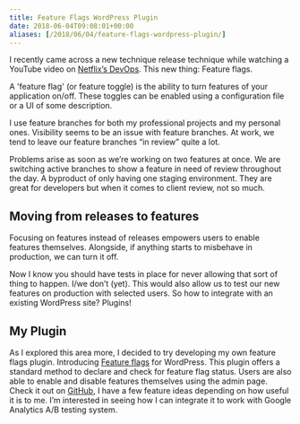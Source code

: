 ```yaml
---
title: Feature Flags WordPress Plugin
date: 2018-06-04T09:08:01+00:00
aliases: [/2018/06/04/feature-flags-wordpress-plugin/]
---
```

I recently came across a new technique release technique while watching a YouTube video on [Netflix&#8217;s DevOps][1]. This new thing: Feature flags.

A 'feature flag' (or feature toggle) is the ability to turn features of your application on/off. These toggles can be enabled using a configuration file or a UI of some description.

I use feature branches for both my professional projects and my personal ones. Visibility seems to be an issue with feature branches. At work, we tend to leave our feature branches &#8220;in review&#8221; quite a lot.

Problems arise as soon as we&#8217;re working on two features at once. We are switching active branches to show a feature in need of review throughout the day. A byproduct of only having one staging environment. They are great for developers but when it comes to client review, not so much.

## Moving from releases to features

Focusing on features instead of releases empowers users to enable features themselves. Alongside, if anything starts to misbehave in production, we can turn it off.

Now I know you should have tests in place for never allowing that sort of thing to happen. I/we don&#8217;t (yet). This would also allow us to test our new features on production with selected users. So how to integrate with an existing WordPress site? Plugins!

## My Plugin

As I explored this area more, I decided to try developing my own feature flags plugin. Introducing [Feature flags][2] for WordPress. This plugin offers a standard method to declare and check for feature flag status. Users are also able to enable and disable features themselves using the admin page. Check it out on [GitHub][2], I have a few feature ideas depending on how useful it is to me. I&#8217;m interested in seeing how I can integrate it to work with Google Analytics A/B testing system.

 [1]: https://youtu.be/UTKIT6STSVM
 [2]: https://github.com/jamesrwilliams/feature-flags
